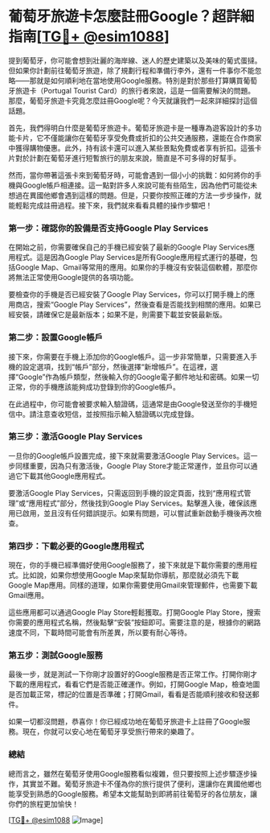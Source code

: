 # 葡萄牙旅遊卡怎麼註冊Google？超詳細指南[[TG💪+ @esim1088](https://t.me/s/esim1088)]

提到葡萄牙，你可能會想到壯麗的海岸線、迷人的歷史建築以及美味的葡式蛋撻。但如果你計劃前往葡萄牙旅遊，除了規劃行程和準備行李外，還有一件事你不能忽略——那就是如何順利地在當地使用Google服務。特別是對於那些打算購買葡萄牙旅遊卡（Portugal Tourist Card）的旅行者來說，這是一個需要解決的問題。那麼，葡萄牙旅遊卡究竟怎麼註冊Google呢？今天就讓我們一起來詳細探討這個話題。

首先，我們得明白什麼是葡萄牙旅遊卡。葡萄牙旅遊卡是一種專為遊客設計的多功能卡片，它不僅能讓你在葡萄牙享受免費或折扣的公共交通服務，還能在合作商家中獲得購物優惠。此外，持有該卡還可以進入某些景點免費或者享有折扣。這張卡片對於計劃在葡萄牙進行短暫旅行的朋友來說，簡直是不可多得的好幫手。

然而，當你帶著這張卡來到葡萄牙時，可能會遇到一個小小的挑戰：如何將你的手機與Google帳戶相連接。這一點對許多人來說可能有些陌生，因為他們可能從未想過在異國他鄉會遇到這樣的問題。但是，只要你按照正確的方法一步步操作，就能輕鬆完成註冊過程。接下來，我們就來看看具體的操作步驟吧！

### 第一步：確認你的設備是否支持Google Play Services

在開始之前，你需要確保自己的手機已經安裝了最新的Google Play Services應用程式。這是因為Google Play Services是所有Google應用程式運行的基礎，包括Google Map、Gmail等常用的應用。如果你的手機沒有安裝這個軟體，那麼你將無法正常使用Google提供的各項功能。

要檢查你的手機是否已經安裝了Google Play Services，你可以打開手機上的應用商店，搜索“Google Play Services”，然後查看是否能找到相關的應用。如果已經安裝，請確保它是最新版本；如果不是，則需要下載並安裝最新版。

### 第二步：設置Google帳戶

接下來，你需要在手機上添加你的Google帳戶。這一步非常簡單，只需要進入手機的設定選項，找到“帳戶”部分，然後選擇“新增帳戶”。在這裡，選擇“Google”作為帳戶類型，然後輸入你的Google電子郵件地址和密碼。如果一切正常，你的手機應該能夠成功登錄到你的Google帳戶。

在此過程中，你可能會被要求輸入驗證碼，這通常是由Google發送至你的手機短信中。請注意查收短信，並按照指示輸入驗證碼以完成登錄。

### 第三步：激活Google Play Services

一旦你的Google帳戶設置完成，接下來就需要激活Google Play Services。這一步同樣重要，因為只有激活後，Google Play Store才能正常運作，並且你可以通過它下載其他Google應用程式。

要激活Google Play Services，只需返回到手機的設定頁面，找到“應用程式管理”或“應用程式”部分，然後找到Google Play Services。點擊進入後，確保該應用已啟用，並且沒有任何錯誤提示。如果有問題，可以嘗試重新啟動手機後再次檢查。

### 第四步：下載必要的Google應用程式

現在，你的手機已經準備好使用Google服務了，接下來就是下載你需要的應用程式。比如說，如果你想使用Google Map來幫助你導航，那麼就必須先下載Google Map應用。同樣的道理，如果你需要使用Gmail來管理郵件，也需要下載Gmail應用。

這些應用都可以通過Google Play Store輕鬆獲取。打開Google Play Store，搜索你需要的應用程式名稱，然後點擊“安裝”按鈕即可。需要注意的是，根據你的網路速度不同，下載時間可能會有所差異，所以要有耐心等待。

### 第五步：測試Google服務

最後一步，就是測試一下你剛才設置好的Google服務是否正常工作。打開你剛才下載的應用程式，看看它們是否能正確運作。例如，打開Google Map，檢查地圖是否加載正常，標記的位置是否準確；打開Gmail，看看是否能順利接收和發送郵件。

如果一切都沒問題，恭喜你！你已經成功地在葡萄牙旅遊卡上註冊了Google服務。現在，你就可以安心地在葡萄牙享受旅行帶來的樂趣了。

### 總結

總而言之，雖然在葡萄牙使用Google服務看似複雜，但只要按照上述步驟逐步操作，其實並不難。葡萄牙旅遊卡不僅為你的旅行提供了便利，還讓你在異國他鄉也能享受到熟悉的Google服務。希望本文能幫助到即將前往葡萄牙的各位朋友，讓你們的旅程更加愉快！

[[TG💪+ @esim1088](https://t.me/s/esim1088) ![Image](https://i.postimg.cc/4NQfJmqS/Snipaste-2025-05-13-00-14-12.png)]